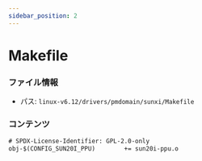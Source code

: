 ```yaml
---
sidebar_position: 2
---
```

# Makefile

### ファイル情報

- パス: `linux-v6.12/drivers/pmdomain/sunxi/Makefile`

### コンテンツ

```txt
# SPDX-License-Identifier: GPL-2.0-only
obj-$(CONFIG_SUN20I_PPU)		+= sun20i-ppu.o

```
